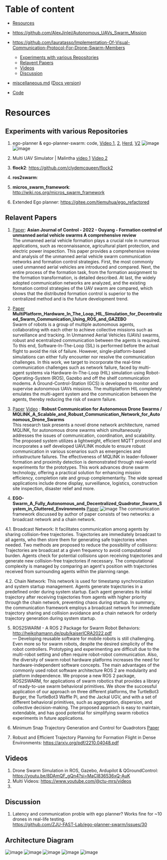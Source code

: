 # Table of content
- [Resources](https://github.com/iamrajee/drone_swarm/tree/main#resources)
- https://github.com/AlexJinlei/Autonomous_UAVs_Swarm_Mission
- https://github.com/lauratasso/Implementation-Of-Visual-Communication-Protocol-For-Drone-Swarm-Members
   - [Experiments with various Repositories](https://github.com/iamrajee/drone_swarm/tree/main#experiments-with-various-repositories)
   - [Relavent Papers](https://github.com/iamrajee/drone_swarm/tree/main#relavent-papers)
   - [Videos](https://github.com/iamrajee/drone_swarm/tree/main#videos)
   - [Discussion](https://github.com/iamrajee/drone_swarm/tree/main#discussion)
 
- [miscellaneous.md](https://github.com/iamrajee/drone_swarm/blob/main/miscellaneous.md) ([Docs version](https://docs.google.com/document/d/1-t3jcnEsvo-fB-qy1Mbw-cfyZk_PeQISZ7StKZA2MRg/edit?usp=sharing))
- [Code](https://github.com/iamrajee/drone_swarm/tree/main/code)
<!---
- [Installation](https://github.com/iamrajee/slam_rosmelodic_ws#installation)
- [Package description](https://github.com/iamrajee/slam_rosmelodic_ws#package-description)
- [Helper scripts](https://github.com/iamrajee/slam_rosmelodic_ws#helper-scripts)
- [Team](https://github.com/iamrajee/slam_rosmelodic_ws#team)
- [Contributing](https://github.com/iamrajee/slam_rosmelodic_ws#contributing)
- [FAQ](https://github.com/iamrajee/slam_rosmelodic_ws#faq)
- [Support](https://github.com/iamrajee/slam_rosmelodic_ws#support)
- [License](https://github.com/iamrajee/slam_rosmelodic_ws#license)
- [Acknowledgments](https://github.com/iamrajee/slam_rosmelodic_ws#acknowledgments)
-->
# Resources

## Experiments with various Repositories
1. ego-planner & ego-planner-swarm: code, [Video 1](https://youtu.be/3Qbo0vZSxag), [2](https://youtu.be/HOO_PjKB0Ws), [Herd](https://youtu.be/HOO_PjKB0Ws), [V2](https://youtu.be/bdVy5nFA1N8)
![image](https://github.com/iamrajee/drone_swarm/assets/25712145/73973c82-e78e-4a1b-aa63-03cb844e9dfe)
![image](https://github.com/iamrajee/drone_swarm/assets/25712145/1bd0567a-bab7-47a4-b4a4-c44d384b88db)

2. Multi UAV Simulator | Malintha [video 1](https://youtu.be/jvOl3TvK7yU?si=6cizDqbl5FvE6Hlb) [Video 2](https://youtu.be/HqIlaxgbwcA)

3. **flock2**: https://github.com/clydemcqueen/flock2
   
4.  **ros2swarm**:
5.  **micros_swarm_framework**: http://wiki.ros.org/micros_swarm_framework
6.  Extended Ego planner: https://gitee.com/tiemuhua/ego_refactored

## Relavent Papers
1. [Paper](https://github.com/iamrajee/drone_swarm/blob/main/resources/paper/Asian%20Journal%20of%20Control%20-%202022%20-%20Ouyang%20-%20Formation%20control%20of%20unmanned%20aerial%20vehicle%20swarms%20%20A%20comprehensive%20review.pdf): **Asian Journal of Control - 2022 - Ouyang - Formation control of unmanned aerial vehicle swarms A comprehensive review**  
The unmanned aerial vehicle formation plays a crucial role in numerous
applications, such as reconnaissance, agricultural plant protection, and electric
power inspection. This paper provides a comprehensive review and analysis of
the unmanned aerial vehicle swarm communication networks and formation
control strategies. First, the most commonly used unmanned aerial vehicles are
introduced and compared. Next, the entire process of the formation task, from
the formation assignment to the formation transformation, is detailed described.
At last, the widely adopted communication networks are analyzed, and the
existing formation control strategies of the UAV swarm are compared, which
shows that the distributed formation control is superior to the centralized
method and is the future development trend.


2. [Paper](https://github.com/iamrajee/drone_swarm/blob/main/resources/paper/Multi-Platform_Hardware_In_The_Loop_HIL_Simulation_for_Decentralized_Swarm_Communication_Using_ROS_and_GAZEBO.pdf) **MultiPlatform_Hardware_In_The_Loop_HIL_Simulation_for_Decentralized_Swarm_Communication_Using_ROS_and_GAZEBO**    
Swarm of robots is a group of multiple autonomous agents, collaborating with each other to achieve collective missions such as surveillance and tracking. In Unmanned Aerial Vehicles (UAVs) swarms, robust and 
 ecentralized communication between the agents is required. To this end, Software-In-The-Loop (SIL) is performed before the actual ﬂight to avoid the risk of failure. However, single-platform-based simulations can 
 either fully encounter nor resolve the communication challenges. In this work, we target to incorporate the real-time communication challenges such as network failure, faced by multi-agent systems via Hardware-In-The-Loop (HIL) simulation using Robot-Operating-System (ROS), Gazebo and off the shelf communication modems. A Ground-Control-Station (GCS) is developed to monitor and supervise autonomous UAVs missions. The multiplatform HIL completely emulates the multi-agent system and the communication between the agents, thereby reducing the risk of swarm failure.

3. [Paper](https://github.com/iamrajee/drone_swarm/blob/main/resources/paper/MQLINK_A_Scalable_and_Robust_Communication_Network_for_Autonomous_Drone_Swarms.pdf) 
[Video](https://www.youtube.com/watch?v=uB29Q0hU6Z8) : **Robust Communication for Autonomous Drone Swarms / MQLINK_A_Scalable_and_Robust_Communication_Network_for_Autonomous_Drone_Swarms**  
This research task presents a novel drone network architecture, named MQLINK, for autonomous drone swarms which simultaneously addresses the issues of communication, coordination, and scalability. The proposed system utilizes a lightweight, efficient MQTT protocol and incorporates a self developed UAVLINK module to ensure robust communication in various scenarios such as emergencies and infrastructure failures. The effectiveness of MQLINK in leader-follower formation and proximity detection is demonstrated through real-world experiments for the prototypes. This work advances drone swarm technology, offering a practical solution for enhancing mission efficiency, completion rate and group complementarity. The wide spread applications include drone display, surveillance, logistics, construction site inspection, disaster relief and more.

4. **EGO-Swarm_A_Fully_Autonomous_and_Decentralized_Quadrotor_Swarm_System_in_Cluttered_Environments** [Paper](https://ieeexplore.ieee.org/abstract/document/9561902)
![image](https://github.com/iamrajee/drone_swarm/assets/25712145/d4bcbed4-3b27-4dff-b20a-02e0c8c078a8)
The communication framework discussed by author of paper consists of two networks: a broadcast network and a chain network.  

4.1. Broadcast Network: It facilitates communication among agents by sharing collision-free trajectories.
Trajectories are immediately broadcast to all agents, who then store them for generating safe trajectories when needed.
Two methods are proposed to reduce the possibility of collisions:
Trajectories are broadcast at a given frequency to avoid computational burden.
Agents check for potential collisions upon receiving trajectories and generate new collision-free trajectories if necessary.
The computational complexity is managed by comparing an agent's position with trajectories received from surrounding agents within the planning range.  
  
4.2. Chain Network:  This network is used for timestamp synchronization and system startup management.
Agents generate trajectories in a predefined order during system startup.
Each agent generates its initial trajectory after receiving trajectories from agents with higher priority through the chain network, preventing chaos during startup.
In summary, the communication framework employs a broadcast network for immediate trajectory sharing and collision avoidance and a chain network for orderly trajectory generation during system startup.

5. ROS2SWARM - A ROS 2 Package for Swarm Robot Behaviors: http://heikohamann.de/pub/kaiserICRA2022.pdf  
   — Developing reusable software for mobile robots
is still challenging. Even more so for swarm robots, despite
the desired simplicity of the robot controllers. Prototyping and
experimenting are difficult due to the multi-robot setting and
often require robot-robot communication. Also, the diversity
of swarm robot hardware platforms increases the need for
hardware-independent software concepts. The main advantages
of the commonly used robot software architecture ROS 2 are
modularity and platform independence. We propose a new
ROS 2 package, ROS2SWARM, for applications of swarm
robotics that provides a library of ready-to-use swarm behavioral primitives. We show the successful application of our
approach on three different platforms, the TurtleBot3 Burger,
the TurtleBot3 Waffle Pi, and the Jackal UGV, and with a set of
different behavioral primitives, such as aggregation, dispersion,
and collective decision-making. The proposed approach is easy
to maintain, extendable, and has good potential for simplifying
swarm robotics experiments in future applications.  

6. Minimum Snap Trajectory Generation and Control for Quadrotors [Paper](https://ieeexplore.ieee.org/document/5980409)
7. Robust and Efficient Trajectory Planning for Formation Flight in Dense Environments: https://arxiv.org/pdf/2210.04048.pdf


## Videos
1. Drone Swarm Simulation in ROS, Gazebo, Ardupilot & QGroundControl: https://youtu.be/8DAmQF_gQn4?si=MaCl836536xQ-AuK
2. Multi Videos: https://www.youtube.com/@ctu-mrs/videos
3. 

## Discussion
1. Latency and communication proble with ego planner? Works fine for ~10 drones in real-life testing.  
https://github.com/ZJU-FAST-Lab/ego-planner-swarm/issues/30

## Architecture Diagram
![image](https://github.com/iamrajee/drone_swarm/assets/25712145/a768ce70-7a92-4b5e-bfdb-cb3c31c12cc8)
![image](https://github.com/iamrajee/drone_swarm/assets/25712145/9ad054ea-2853-43b3-a593-71ffee434501)
![image](https://github.com/iamrajee/drone_swarm/assets/25712145/414177fb-c935-4345-a4f8-bdae3e8b0657)
![image](https://github.com/iamrajee/drone_swarm/assets/25712145/90530ee1-3b5c-4a8c-9973-77b642719661)
![image](https://github.com/iamrajee/drone_swarm/assets/25712145/be336ffa-32ce-43ad-b41c-03683a71a5d3)


